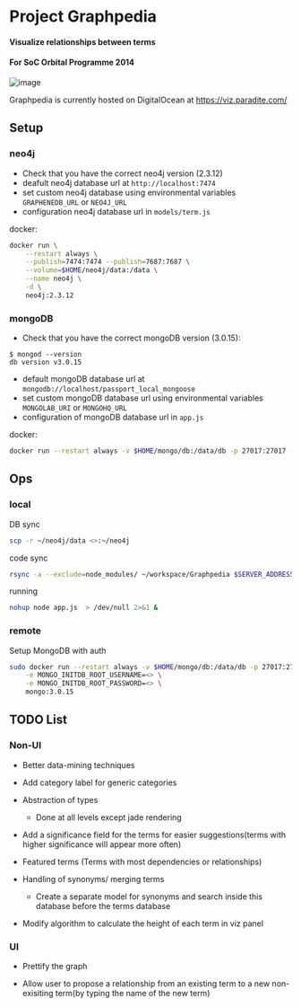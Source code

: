 # Project Graphpedia

#### Visualize relationships between terms
#### For SoC Orbital Programme 2014

![image](https://paradite.com/wp-content/uploads/2021/01/Screenshot-2021-01-16-at-7.42.46-PM.png)

Graphpedia is currently hosted on DigitalOcean at <a href="https://viz.paradite.com/" target="_blank">https://viz.paradite.com/</a>

## Setup

### neo4j
+ Check that you have the correct neo4j version (2.3.12)
+ deafult neo4j database url at `http://localhost:7474`
+ set custom neo4j database using environmental variables `GRAPHENEDB_URL` or `NEO4J_URL`
+ configuration neo4j database url in `models/term.js`

docker:

```bash
docker run \
    --restart always \
    --publish=7474:7474 --publish=7687:7687 \
    --volume=$HOME/neo4j/data:/data \
    --name neo4j \
    -d \
    neo4j:2.3.12
```

### mongoDB
+ Check that you have the correct mongoDB version (3.0.15):
```
$ mongod --version
db version v3.0.15
```
+ default mongoDB database url at `mongodb://localhost/passport_local_mongoose`
+ set custom mongoDB database url using environmental variables `MONGOLAB_URI` or `MONGOHQ_URL`
+ configuration of mongoDB database url in `app.js`

docker:
```bash
docker run --restart always -v $HOME/mongo/db:/data/db -p 27017:27017 --name mongodb -d mongo:3.0.15
```

## Ops

### local


DB sync

```bash
scp -r ~/neo4j/data <>:~/neo4j
```

code sync

```bash
rsync -a --exclude=node_modules/ ~/workspace/Graphpedia $SERVER_ADDRESS:~
```

running
```bash
nohup node app.js  > /dev/null 2>&1 &
```

### remote

Setup MongoDB with auth

```bash
sudo docker run --restart always -v $HOME/mongo/db:/data/db -p 27017:27017 --name mongodb -d \
    -e MONGO_INITDB_ROOT_USERNAME=<> \
    -e MONGO_INITDB_ROOT_PASSWORD=<> \
    mongo:3.0.15
```

## TODO List

### Non-UI
+ Better data-mining techniques

+ Add category label for generic categories

+ Abstraction of types
  - Done at all levels except jade rendering

+ Add a significance field for the terms for easier suggestions(terms with higher significance will appear more often)

+ Featured terms (Terms with most dependencies or relationships)

+ Handling of synonyms/ merging terms
  - Create a separate model for synonyms and search inside this database before the terms database

+ Modify algorithm to calculate the height of each term in viz panel

### UI

+ Prettify the graph

+ Allow user to propose a relationship from an existing term to a new non-exisiting term(by typing the name of the new term)

[Node.js]: http://nodejs.org/
[Neo4j]: http://www.neo4j.org/
[node-neo4j]: https://github.com/thingdom/node-neo4j

[coffeescript]: http://www.coffeescript.org/
[streamline]: https://github.com/Sage/streamlinejs
